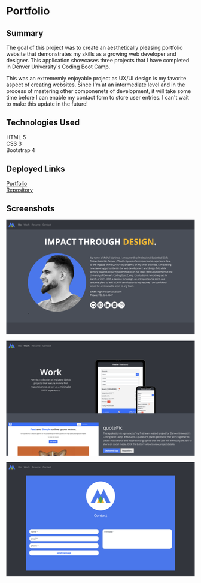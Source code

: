 # Portfolio

## Summary

The goal of this project was to create an aesthetically pleasing portfolio website that demonstrates my skills as a growing web developer and designer. This application showcases three projects that I have completed in Denver University's Coding Boot Camp.

This was an extrememly enjoyable project as UX/UI design is my favorite aspect of creating websites. Since I'm at an intermediate level and in the process of mastering other componenets of development, it will take some time before I can enable my contact form to store user entries. I can't wait to make this update in the future!

## Technologies Used

HTML 5<br>
CSS 3<br>
Bootstrap 4

## Deployed Links

[Portfolio](https://milehighcoder.github.io/portfolio)<br>
[Repository](https://github.com/milehighcoder/responsive-portfolio)

## Screenshots

![alttext](assets/images/bio-screenshot.png "Bio Page")

![alttext](assets/images/work-screenshot.png "Work Page")

![alttext](assets/images/contact-screenshot.png "Contact Page")
